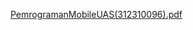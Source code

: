 [PemrogramanMobileUAS(312310096).pdf](https://github.com/user-attachments/files/18375364/PemrogramanMobileUAS.312310096.pdf)

